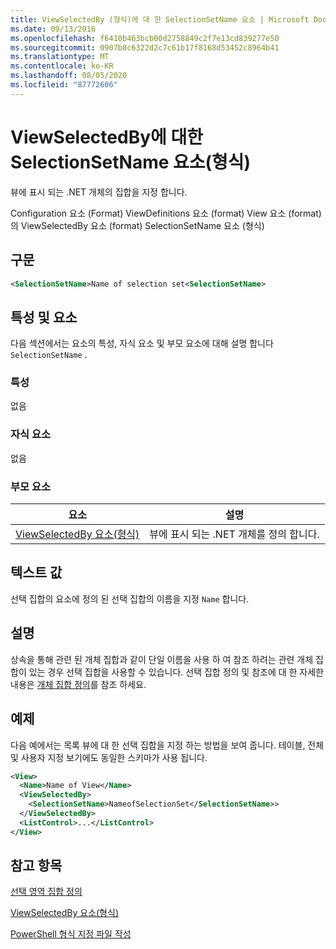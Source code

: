 ```yaml
---
title: ViewSelectedBy (형식)에 대 한 SelectionSetName 요소 | Microsoft Docs
ms.date: 09/13/2016
ms.openlocfilehash: f6410b463bcb00d2758849c2f7e13cd839277e50
ms.sourcegitcommit: 0907b8c6322d2c7c61b17f8168d53452c8964b41
ms.translationtype: MT
ms.contentlocale: ko-KR
ms.lasthandoff: 08/05/2020
ms.locfileid: "87772606"
---
```

# <a name="selectionsetname-element-for-viewselectedby-format"></a>ViewSelectedBy에 대한 SelectionSetName 요소(형식)

뷰에 표시 되는 .NET 개체의 집합을 지정 합니다.

Configuration 요소 (Format) ViewDefinitions 요소 (format) View 요소 (format)의 ViewSelectedBy 요소 (format) SelectionSetName 요소 (형식)

## <a name="syntax"></a>구문

```xml
<SelectionSetName>Name of selection set<SelectionSetName>
```

## <a name="attributes-and-elements"></a>특성 및 요소

다음 섹션에서는 요소의 특성, 자식 요소 및 부모 요소에 대해 설명 합니다 `SelectionSetName` .

### <a name="attributes"></a>특성

없음

### <a name="child-elements"></a>자식 요소

없음

### <a name="parent-elements"></a>부모 요소

|요소|설명|
|-------------|-----------------|
|[ViewSelectedBy 요소(형식)](./viewselectedby-element-format.md)|뷰에 표시 되는 .NET 개체를 정의 합니다.|

## <a name="text-value"></a>텍스트 값

선택 집합의 요소에 정의 된 선택 집합의 이름을 지정 `Name` 합니다.

## <a name="remarks"></a>설명

상속을 통해 관련 된 개체 집합과 같이 단일 이름을 사용 하 여 참조 하려는 관련 개체 집합이 있는 경우 선택 집합을 사용할 수 있습니다. 선택 집합 정의 및 참조에 대 한 자세한 내용은 [개체 집합 정의](./defining-selection-sets.md)를 참조 하세요.

## <a name="example"></a>예제

다음 예에서는 목록 뷰에 대 한 선택 집합을 지정 하는 방법을 보여 줍니다. 테이블, 전체 및 사용자 지정 보기에도 동일한 스키마가 사용 됩니다.

```xml
<View>
  <Name>Name of View</Name>
  <ViewSelectedBy>
    <SelectionSetName>NameofSelectionSet</SelectionSetName>>
  </ViewSelectedBy>
  <ListControl>...</ListControl>
</View>
```

## <a name="see-also"></a>참고 항목

[선택 영역 집합 정의](./defining-selection-sets.md)

[ViewSelectedBy 요소(형식)](./viewselectedby-element-format.md)

[PowerShell 형식 지정 파일 작성](./writing-a-powershell-formatting-file.md)
